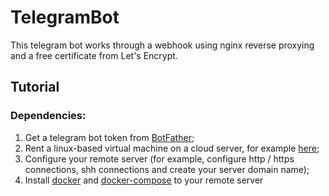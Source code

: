 # TelegramBot

This telegram bot works through a webhook using nginx reverse proxying and a free certificate from Let's Encrypt.

## Tutorial
### Dependencies:
1. Get a telegram bot token from [BotFather](https://core.telegram.org/bots#3-how-do-i-create-a-bot);
2. Rent a linux-based virtual machine on a cloud server, for example [here](https://azure.microsoft.com/en-us);
3. Сonfigure your remote server (for example, configure http / https connections, shh connections and create your server domain name);
4. Install [docker](https://docs.docker.com/engine/install) and [docker-compose](https://docs.docker.com/compose/install) to your remote server
